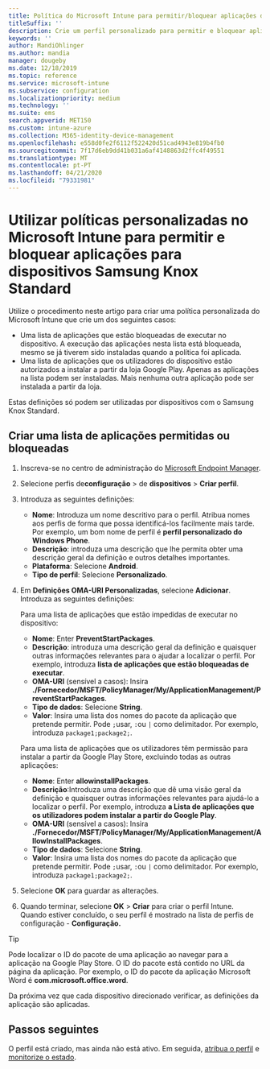 ```yaml
---
title: Política do Microsoft Intune para permitir/bloquear aplicações do Samsung Knox
titleSuffix: ''
description: Crie um perfil personalizado para permitir e bloquear aplicações para dispositivos Samsung Knox Standard.
keywords: ''
author: MandiOhlinger
ms.author: mandia
manager: dougeby
ms.date: 12/18/2019
ms.topic: reference
ms.service: microsoft-intune
ms.subservice: configuration
ms.localizationpriority: medium
ms.technology: ''
ms.suite: ems
search.appverid: MET150
ms.custom: intune-azure
ms.collection: M365-identity-device-management
ms.openlocfilehash: e558d0fe2f6112f522420d51cad4943e819b4fb0
ms.sourcegitcommit: 7f17d6eb9dd41b031a6af4148863d2ffc4f49551
ms.translationtype: MT
ms.contentlocale: pt-PT
ms.lasthandoff: 04/21/2020
ms.locfileid: "79331981"
---
```

# <a name="use-custom-policies-in-microsoft-intune-to-allow-and-block-apps-for-samsung-knox-standard-devices"></a>Utilizar políticas personalizadas no Microsoft Intune para permitir e bloquear aplicações para dispositivos Samsung Knox Standard 

Utilize o procedimento neste artigo para criar uma política personalizada do Microsoft Intune que crie um dos seguintes casos:

- Uma lista de aplicações que estão bloqueadas de executar no dispositivo. A execução das aplicações nesta lista está bloqueada, mesmo se já tiverem sido instaladas quando a política foi aplicada.
- Uma lista de aplicações que os utilizadores do dispositivo estão autorizados a instalar a partir da loja Google Play. Apenas as aplicações na lista podem ser instaladas. Mais nenhuma outra aplicação pode ser instalada a partir da loja.

Estas definições só podem ser utilizadas por dispositivos com o Samsung Knox Standard.

## <a name="create-an-allowed-or-blocked-app-list"></a>Criar uma lista de aplicações permitidas ou bloqueadas

1. Inscreva-se no centro de administração do [Microsoft Endpoint Manager](https://go.microsoft.com/fwlink/?linkid=2109431).
2. Selecione perfis de**configuração** > de **dispositivos** > **Criar perfil**.
3. Introduza as seguintes definições:

    - **Nome**: Introduza um nome descritivo para o perfil. Atribua nomes aos perfis de forma que possa identificá-los facilmente mais tarde. Por exemplo, um bom nome de perfil é **perfil personalizado do Windows Phone**.
    - **Descrição**: introduza uma descrição que lhe permita obter uma descrição geral da definição e outros detalhes importantes.
    - **Plataforma**: Selecione **Android**.
    - **Tipo de perfil**: Selecione **Personalizado**.

4. Em **Definições OMA-URI Personalizadas**, selecione **Adicionar**. Introduza as seguintes definições:

    Para uma lista de aplicações que estão impedidas de executar no dispositivo:

    - **Nome**: Enter **PreventStartPackages**.
    - **Descrição**: introduza uma descrição geral da definição e quaisquer outras informações relevantes para o ajudar a localizar o perfil. Por exemplo, introduza **lista de aplicações que estão bloqueadas de executar**.
    - **OMA-URI** (sensível a casos): Insira **./Fornecedor/MSFT/PolicyManager/My/ApplicationManagement/PreventStartPackages**.
    - **Tipo de dados**: Selecione **String**.
    - **Valor**: Insira uma lista dos nomes do pacote da aplicação que pretende permitir. Pode `;`usar, `:`ou `|` como delimitador. Por exemplo, introduza `package1;package2;`.

   Para uma lista de aplicações que os utilizadores têm permissão para instalar a partir da Google Play Store, excluindo todas as outras aplicações:

    - **Nome**: Enter **allowinstallPackages**.
    - **Descrição**:Introduza uma descrição que dê uma visão geral da definição e quaisquer outras informações relevantes para ajudá-lo a localizar o perfil. Por exemplo, introduza **a Lista de aplicações que os utilizadores podem instalar a partir do Google Play**.
    - **OMA-URI** (sensível a casos): Insira **./Fornecedor/MSFT/PolicyManager/My/ApplicationManagement/AllowInstallPackages**.
    - **Tipo de dados**: Selecione **String**.
    - **Valor**: Insira uma lista dos nomes do pacote da aplicação que pretende permitir. Pode `;`usar, `:`ou `|` como delimitador. Por exemplo, introduza `package1;package2;`.

5. Selecione **OK** para guardar as alterações.
6. Quando terminar, selecione **OK** > **Criar** para criar o perfil Intune. Quando estiver concluído, o seu perfil é mostrado na lista de perfis de configuração - **Configuração.**

>[!TIP]
> Pode localizar o ID do pacote de uma aplicação ao navegar para a aplicação na Google Play Store. O ID do pacote está contido no URL da página da aplicação. Por exemplo, o ID do pacote da aplicação Microsoft Word é **com.microsoft.office.word**.

Da próxima vez que cada dispositivo direcionado verificar, as definições da aplicação são aplicadas.

## <a name="next-steps"></a>Passos seguintes

O perfil está criado, mas ainda não está ativo. Em seguida, [atribua o perfil](device-profile-assign.md) e [monitorize o estado](device-profile-monitor.md).
